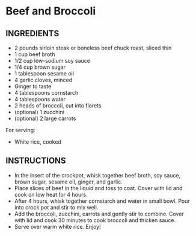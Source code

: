 # Beef and Broccoli

## INGREDIENTS

- 2 pounds sirloin steak or boneless beef chuck roast, sliced thin
- 1 cup beef broth
- 1/2 cup low-sodium soy sauce
- 1/4 cup brown sugar
- 1 tablespoon sesame oil
- 4 garlic cloves, minced
- Ginger to taste
- 4 tablespoons cornstarch
- 4 tablespoons water
- 2 heads of broccoli, cut into florets
- (optional) 1 zucchini
- (optional) 2 large carrots

For serving:
- White rice, cooked

## INSTRUCTIONS
- In the insert of the crockpot, whisk together beef broth, soy sauce, brown sugar, sesame oil, ginger, and garlic.
- Place slices of beef in the liquid and toss to coat. Cover with lid and cook on low heat for 4 hours.
- After 4 hours, whisk together cornstarch and water in small bowl. Pour into crock pot and stir to mix well.
- Add the broccoli, zucchini, carrots and gently stir to combine. Cover with lid and cook 30 minutes to cook broccoli and thicken sauce.
- Serve over warm white rice. Enjoy!

